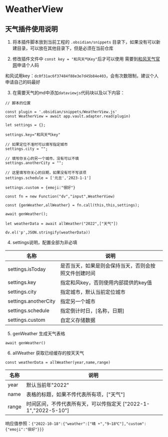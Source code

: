 # WeatherView
## 天气插件使用说明

1. 将本插件脚本放到当前工程的 `.obsidian/snippets` 目录下，如果没有可以新建目录，可以放在其他目录下，但是必须在当前仓库

2. 修改插件文件中 `const key = "和风天气Key"`后才可以使用
需要到[和风天气官网](https://www.qweather.com/ )申请个人码  

和风试用key：`dc0f31ac6f37484f88e3e7d45b84e403`，会有次数限制，建议个人申请自己的码最好

3. 在需要天气的md中添加`dataviewjs`代码块以及以下内容：

```dataviewjs
// 脚本的位置

const plugin = '.obsidian/snippets/WeatherView.js'
const WeatherView = await app.vault.adapter.read(plugin)

let settings = {};

settings.key="和风天气key"

// 如果定位不准时可以填写指定城市
settings.city = "";

// 填写你关心的另一个城市，没有可以不填
settings.anotherCity = "";

// 这里填写你关心的日期，如果没有可不写该项
settings.schedule = ['元旦','2023-1-1']

settings.custom = {emoji:"很好"}

const fn = new Function("dv","input",WeatherView)

const {genWeather,allWeather} = fn.call(this,this,settings);

await genWeather();

let weatherData = await allWeather("2022",["天气"])

dv.el('p',JSON.stringify(weatherData))
```

4. settings说明，配置全部为非必填

|   名称   |  说明    |
| ---- | ---- |
|   settings.isToday   |  是否当天，如果是则会保持当天，否则会按照文件创建时间    |
|   settings.key   |  指定和风key，否则使用内部提供的key值    |
|   settings.city   |  指定城市，默认当前定位城市    |
|   settings.anotherCity   |  指定另一个城市   |
|   settings.schedule   |  指定倒计时日，[名称，日期]   |
|   settings.custom   |  自定义存储数据  |


5. genWeather 生成天气表格

`await genWeather()`

6. allWeather 获取已经缓存的按天天气


`const weatherData = allWeather(year,name,range)`


|   名称   |  说明    |
| ---- | ---- |
|year|默认当前年"2022"|
|name|表格的标题，如果不传代表所有项，["天气"]|
|range|时间区间，不传代表所有天，可以传指定天 ["2022-1-1","2022-5-10"]|


 
响应值参照：`{"2022-10-18":{"weather":["晴 ☀️","9~18℃"],"custom":{"emoji":"很好"}}}`



